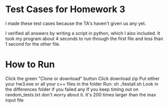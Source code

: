 # Test Cases for Homework 3


I made these test cases because the TA's haven't given us any yet.

I verified all answers by writing a script in python, which I also included.
It took my program about 4 seconds to run through the first file and less than 1 second for the other file.

# How to Run
Click the green "Clone or download" button
Click download zip
Put either your hw3.exe or all your c++ files in the folder
Run: sh ./testall.sh
Look in the differences folder if you failed any
If you keep timing out on random_tests.txt don't worry about it. It's 200 times larger than the max input file






